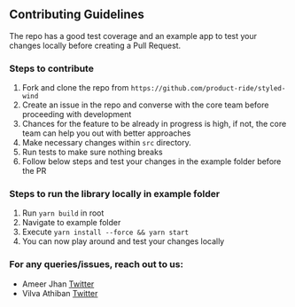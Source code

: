 ## Contributing Guidelines

The repo has a good test coverage and an example app to test your changes locally before creating a Pull Request.

### Steps to contribute

1. Fork and clone the repo from `https://github.com/product-ride/styled-wind`
2. Create an issue in the repo and converse with the core team before proceeding with development
3. Chances for the feature to be already in progress is high, if not, the core team can help you out with better approaches
4. Make necessary changes within `src` directory. 
5. Run tests to make sure nothing breaks
6. Follow below steps and test your changes in the example folder before the PR

### Steps to run the library locally in example folder

1. Run `yarn build` in root
2. Navigate to example folder
3. Execute `yarn install --force && yarn start`
4. You can now play around and test your changes locally

### For any queries/issues, reach out to us:

- Ameer Jhan [Twitter](https://twitter.com/ameerthehacker)
- Vilva Athiban [Twitter](https://twitter.com/vilvaathibanpb)
